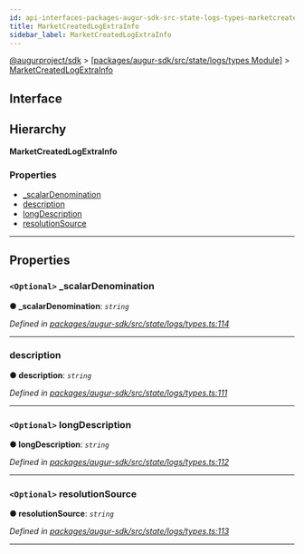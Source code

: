 ```yaml
---
id: api-interfaces-packages-augur-sdk-src-state-logs-types-marketcreatedlogextrainfo
title: MarketCreatedLogExtraInfo
sidebar_label: MarketCreatedLogExtraInfo
---
```


[@augurproject/sdk](api-readme.md) > [[packages/augur-sdk/src/state/logs/types Module]](api-modules-packages-augur-sdk-src-state-logs-types-module.md) > [MarketCreatedLogExtraInfo](api-interfaces-packages-augur-sdk-src-state-logs-types-marketcreatedlogextrainfo.md)

## Interface

## Hierarchy

**MarketCreatedLogExtraInfo**

### Properties

* [_scalarDenomination](api-interfaces-packages-augur-sdk-src-state-logs-types-marketcreatedlogextrainfo.md#_scalardenomination)
* [description](api-interfaces-packages-augur-sdk-src-state-logs-types-marketcreatedlogextrainfo.md#description)
* [longDescription](api-interfaces-packages-augur-sdk-src-state-logs-types-marketcreatedlogextrainfo.md#longdescription)
* [resolutionSource](api-interfaces-packages-augur-sdk-src-state-logs-types-marketcreatedlogextrainfo.md#resolutionsource)

---

## Properties

<a id="_scalardenomination"></a>

### `<Optional>` _scalarDenomination

**● _scalarDenomination**: *`string`*

*Defined in [packages/augur-sdk/src/state/logs/types.ts:114](https://github.com/AugurProject/augur/blob/b4365d6894/packages/augur-sdk/src/state/logs/types.ts#L114)*

___
<a id="description"></a>

###  description

**● description**: *`string`*

*Defined in [packages/augur-sdk/src/state/logs/types.ts:111](https://github.com/AugurProject/augur/blob/b4365d6894/packages/augur-sdk/src/state/logs/types.ts#L111)*

___
<a id="longdescription"></a>

### `<Optional>` longDescription

**● longDescription**: *`string`*

*Defined in [packages/augur-sdk/src/state/logs/types.ts:112](https://github.com/AugurProject/augur/blob/b4365d6894/packages/augur-sdk/src/state/logs/types.ts#L112)*

___
<a id="resolutionsource"></a>

### `<Optional>` resolutionSource

**● resolutionSource**: *`string`*

*Defined in [packages/augur-sdk/src/state/logs/types.ts:113](https://github.com/AugurProject/augur/blob/b4365d6894/packages/augur-sdk/src/state/logs/types.ts#L113)*

___

